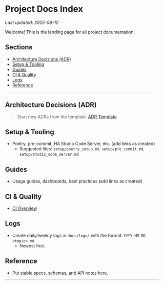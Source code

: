 # Project Docs Index

_Last updated: 2025-08-12_

Welcome! This is the landing page for all project documentation.

## Sections
- [Architecture Decisions (ADR)](#architecture-decisions-adr)
- [Setup & Tooling](#setup--tooling)
- [Guides](#guides)
- [CI & Quality](#ci--quality)
- [Logs](#logs)
- [Reference](#reference)

---

## Architecture Decisions (ADR)

> Start new ADRs from the template: [ADR Template](./adr/_template.md)

## Setup & Tooling
- Poetry, pre-commit, HA Studio Code Server, etc. (add links as created)
  - Suggested files: `setup/poetry_setup.md`, `setup/pre_commit.md`, `setup/studio_code_server.md`

## Guides
- Usage guides, dashboards, best practices (add links as created)

## CI & Quality
- [CI Overview](./ci.md)

## Logs
- Create daily/weekly logs in `docs/logs/` with the format: `YYYY-MM-DD-<topic>.md`.
  - Newest first.

## Reference
- Put stable specs, schemas, and API notes here.

---
